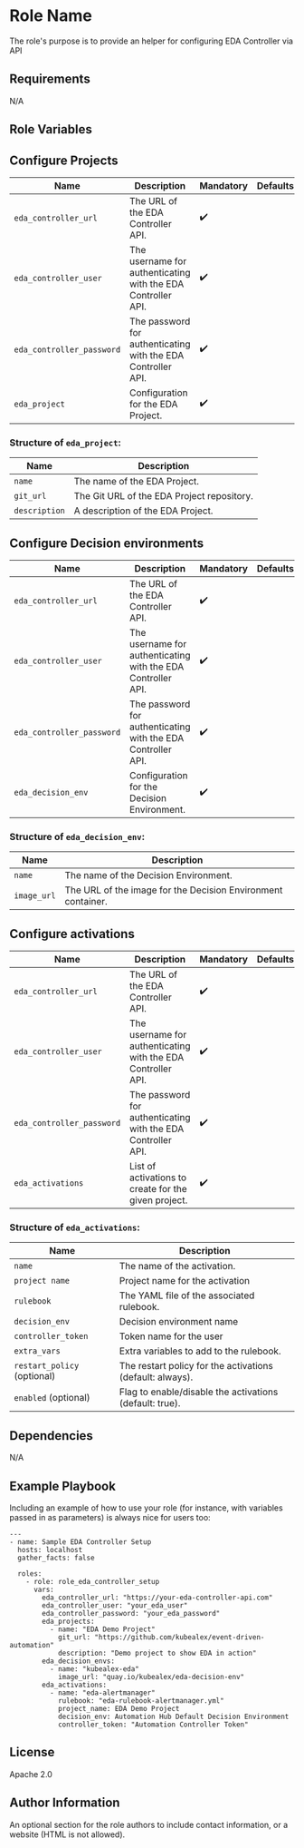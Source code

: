 # Role Name

The role's purpose is to provide an helper for configuring EDA Controller via API

## Requirements

N/A

## Role Variables

## Configure Projects

| Name                                 | Description                                                  | Mandatory | Defaults |
| ------------------------------------ | ------------------------------------------------------------ | --------- | -------- |
| `eda_controller_url`                 | The URL of the EDA Controller API.                           | ✔️        |          |
| `eda_controller_user`                | The username for authenticating with the EDA Controller API. | ✔️        |          |
| `eda_controller_password`            | The password for authenticating with the EDA Controller API. | ✔️        |          |
| `eda_project`                        | Configuration for the EDA Project.                           | ✔️        |          |

### Structure of `eda_project`:

| Name          | Description                                |
| ------------- | ------------------------------------------ |
| `name`        | The name of the EDA Project.               |
| `git_url`     | The Git URL of the EDA Project repository. |
| `description` | A description of the EDA Project.          |

## Configure Decision environments

| Name                              | Description                                                  | Mandatory | Defaults |
| --------------------------------- | ------------------------------------------------------------ | --------- | -------- |
| `eda_controller_url`              | The URL of the EDA Controller API.                           | ✔️        |          |
| `eda_controller_user`             | The username for authenticating with the EDA Controller API. | ✔️        |          |
| `eda_controller_password`         | The password for authenticating with the EDA Controller API. | ✔️        |          |
| `eda_decision_env`                | Configuration for the Decision Environment.                  | ✔️        |          |

### Structure of `eda_decision_env`:

| Name        | Description                                                  |
| ----------- | ------------------------------------------------------------ |
| `name`      | The name of the Decision Environment.                        |
| `image_url` | The URL of the image for the Decision Environment container. |

## Configure activations

| Name                        | Description                                                  | Mandatory | Defaults |
| --------------------------- | ------------------------------------------------------------ | --------- | -------- |
| `eda_controller_url`        | The URL of the EDA Controller API.                           | ✔️        |          |
| `eda_controller_user`       | The username for authenticating with the EDA Controller API. | ✔️        |          |
| `eda_controller_password`   | The password for authenticating with the EDA Controller API. | ✔️        |          |
| `eda_activations`           | List of activations to create for the given project.         | ✔️        |          |


### Structure of `eda_activations`:

| Name         | Description                               |
| ------------ | ----------------------------------------- |
| `name`       | The name of the activation.               |
| `project name` | Project name for the activation   |
| `rulebook`   | The YAML file of the associated rulebook. |
| `decision_env` | Decision environment name   |
| `controller_token` | Token name for the user   |
| `extra_vars` | Extra variables to add to the rulebook.   |
| `restart_policy` (optional) | The restart policy for the activations (default: always).    | ❌        | `always` |
| `enabled` (optional)        | Flag to enable/disable the activations (default: true).      | ❌        | `true`   |

## Dependencies

N/A

## Example Playbook

Including an example of how to use your role (for instance, with variables passed in as parameters) is always nice for users too:

    ---
    - name: Sample EDA Controller Setup
      hosts: localhost
      gather_facts: false

      roles:
        - role: role_eda_controller_setup
          vars:
            eda_controller_url: "https://your-eda-controller-api.com"
            eda_controller_user: "your_eda_user"
            eda_controller_password: "your_eda_password"
            eda_projects:
              - name: "EDA Demo Project"
                git_url: "https://github.com/kubealex/event-driven-automation"
                description: "Demo project to show EDA in action"
            eda_decision_envs:
              - name: "kubealex-eda"
                image_url: "quay.io/kubealex/eda-decision-env"
            eda_activations:
              - name: "eda-alertmanager"
                rulebook: "eda-rulebook-alertmanager.yml"
                project_name: EDA Demo Project
                decision_env: Automation Hub Default Decision Environment
                controller_token: "Automation Controller Token"

## License

Apache 2.0

## Author Information

An optional section for the role authors to include contact information, or a website (HTML is not allowed).

